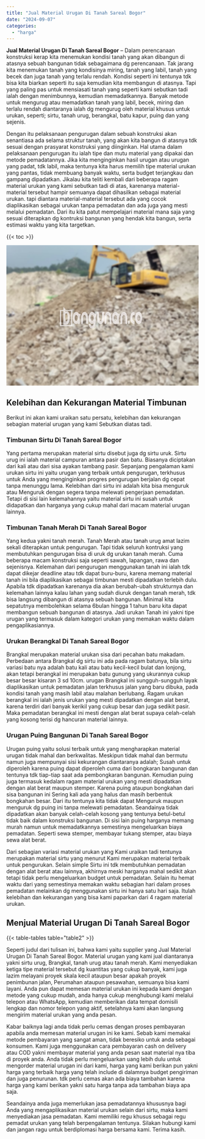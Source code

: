 ```yaml
---
title: "Jual Material Urugan Di Tanah Sareal Bogor"
date: "2024-09-07"
categories: 
  - "harga"
---
```


**Jual Material Urugan Di Tanah Sareal Bogor** – Dalam perencanaan konstruksi kerap kita menemukan kondisi tanah yang akan dibangun di atasnya sebuah bangunan tidak sebagaimana dg perencanaan. Tak jarang kita menemukan tanah yang kondisinya miring, tanah yang labil, tanah yang becek dan juga tanah yang terlalu rendah. Kondisi seperti ini tentunya tdk bisa kita biarkan seperti itu saja kemudian kita membangun di atasnya. Tapi yang paling pas untuk mensiasati tanah yang seperti kami sebutkan tadi ialah dengan menimbunnya, kemudian memadatkannya. Banyak metode untuk mengurug atau memadatkan tanah yang labil, becek, miring dan terlalu rendah diantaranya ialah dg mengurug oleh material khusus untuk urukan, seperti; sirtu, tanah urug, berangkal, batu kapur, puing dan yang sejenis.

Dengan itu pelaksanaan pengurugan dalam sebuah konstruksi akan senantiasa ada selama struktur tanah, yang akan kita bangun di atasnya tdk sesuai dengan prasyarat konstruksi yang diinginkan. Hal utama dalam pelaksanaan pengurugan itu ialah tipe dan mutu material yang dipakai dan metode pemadatannya. Jika kita menginginkan hasil urugan atau urugan yang padat, tdk labil, maka tentunya kita harus memilih tipe material urukan yang pantas, tidak membuang banyak waktu, serta budget terjangkau dan gampang dipadatkan. Jikalau kita teliti kembali dari beberapa ragam material urukan yang kami sebutkan tadi di atas, karenanya material-material tersebut hampir semuanya dapat dihasilkan sebagai material urukan. tapi diantara material-material tersebut ada yang cocok diaplikasikan sebagai urukan tanpa pemadatan dan ada juga yang mesti melalui pemadatan. Dari itu kita patut mempelajari material mana saja yang sesuai diterapkan dg kontruksi bangunan yang hendak kita bangun, serta estimasi waktu yang kita targetkan.

{{< toc >}}

![Jual Material Urugan Di Tanah Sareal Bogor](/images/jual-urugan-39.png)

## Kelebihan dan Kekurangan Material Timbunan

Berikut ini akan kami uraikan satu persatu, kelebihan dan kekurangan sebagian material urugan yang kami Sebutkan diatas tadi.

### Timbunan Sirtu Di Tanah Sareal Bogor

Yang pertama merupakan material sirtu disebut juga dg sirtu uruk. Sirtu urug ini ialah material campuran antara pasir dan batu. Biasanya diciptakan dari kali atau dari sisa ayakan tambang pasir. Sepanjang pengalaman kami urukan sirtu ini yaitu urugan yang terbaik untuk pengurugan, terkhusus untuk Anda yang menginginkan progres pengurugan berjalan dg cepat tanpa menunggu lama. Kelebihan dari sirtu ini adalah kita bisa menguruk atau Menguruk dengan segera tanpa melewati pengerjaan pemadatan. Tetapi di sisi lain kelemahannya yaitu material sirtu ini susah untuk didapatkan dan harganya yang cukup mahal dari macam material urugan lainnya.

### Timbunan Tanah Merah Di Tanah Sareal Bogor

Yang kedua yakni tanah merah. Tanah Merah atau tanah urug amat lazim sekali diterapkan untuk pengurugan. Tapi tidak seluruh kontruksi yang membutuhkan pengurugan bisa di uruk dg urukan tanah merah. Cuma beberapa macam konstruksi saja seperti sawah, lapangan, rawa dan sejenisnya. Kelemahan dari pengurugan menggunakan tanah ini ialah tdk dapat dikejar deadline atau tdk dapat buru-buru, karena memang material tanah ini bila diaplikasikan sebagai timbunan mesti dipadatkan terlebih dulu. Apabila tdk dipadatkan karenanya dia akan berubah-ubah strukturnya dan kelemahan lainnya kalau lahan yang sudah diuruk dengan tanah merah, tdk bisa langsung dibangun di atasnya sebuah bangunan. Minimal kita sepatutnya membolehkan selama 6bulan hingga 1 tahun baru kita dapat membangun sebuah bangunan di atasnya. Jadi urukan Tanah ini yakni tipe urugan yang termasuk dalam kategori urukan yang memakan waktu dalam pengaplikasiannya.

### Urukan Berangkal Di Tanah Sareal Bogor

Brangkal merupakan material urukan sisa dari pecahan batu makadam. Perbedaan antara Brangkal dg sirtu ini ada pada ragam batunya, bila sirtu variasi batu nya adalah batu kali atau batu kecil-kecil bulat dan lonjong, akan tetapi berangkal ini merupakan batu gunung yang ukurannya cukup besar besar kisaran 3 sd 10cm. urugan Brangkal ini sungguh-sungguh layak diaplikasikan untuk pemadatan jalan terkhusus jalan yang baru dibuka, pada kondisi tanah yang masih labil atau malahan berlubang. Ragam urukan berangkal ini ialah jenis urukan yang mesti dipadatkan dengan alat berat, karena terdiri dari banyak kerikil yang cukup besar dan juga sedikit pasir. Maka pemadatan berangkal ini mesti dengan alat berat supaya celah-celah yang kosong terisi dg hancuran material lainnya.

### Urugan Puing Bangunan Di Tanah Sareal Bogor

Urugan puing yaitu solusi terbaik untuk yang mengharapkan material urugan tidak mahal dan berkwalitas. Meskipun tidak mahal dan bermutu namun juga mempunyai sisi kekurangan diantaranya adalah; Susah untuk diperoleh karena puing dapat diperoleh cuma dari bongkaran bangunan dan tentunya tdk tiap-tiap saat ada pembongkaran bangunan. Kemudian puing juga termasuk kedalam ragam material urukan yang mesti dipadatkan dengan alat berat maupun stemper. Karena puing ataupun bongkahan dari sisa bangunan ini Sering kali ada yang halus dan masih berbentuk bongkahan besar. Dari itu tentunya kita tidak dapat Menguruk maupun menguruk dg puing ini tanpa melewati pemadatan. Seandainya tidak dipadatkan akan banyak celah-celah kosong yang tentunya betul-betul tidak baik dalam konstruksi bangunan. Di sisi lain puing harganya memang murah namun untuk memadatkannya semestinya mengeluarkan biaya pemadatan. Seperti sewa stemper, membayar tukang stemper, atau biaya sewa alat berat.

Dari sebagian variasi material urukan yang Kami uraikan tadi tentunya merupakan material sirtu yang menurut Kami merupakan material terbaik untuk pengurukan. Selain simple Sirtu ini tdk membutuhkan pemadatan dengan alat berat atau lainnya, akhirnya meski harganya mahal sedikit akan tetapi tidak perlu mengeluarkan budget untuk pemadatan. Selain itu hemat waktu dari yang semestinya memakan waktu sebagian hari dalam proses pemadatan melainkan dg menggunakan sirtu ini hanya satu hari saja. Itulah kelebihan dan kekurangan yang bisa kami paparkan dari 4 ragam material urukan.

## Menjual Material Urugan Di Tanah Sareal Bogor

{{< table-tables table="table2" >}}

Seperti judul dari tulisan ini, bahwa kami yaitu supplier yang Jual Material Urugan Di Tanah Sareal Bogor. Material urugan yang kami jual diantaranya yakni sirtu urug, Brangkal, tanah urug atau tanah merah. Kami menyediakan ketiga tipe material tersebut dg kuantitas yang cukup banyak, kami juga lazim melayani proyek skala kecil ataupun besar apakah proyek penimbunan jalan, Perumahan ataupun pesawahan, semuanya bisa kami layani. Anda pun dapat memesan material urukan ini kepada kami dengan metode yang cukup mudah, anda hanya cukup menghubungi kami melalui telepon atau WhatsApp, kemudian memberikan data tempat domisili lengkap dan nomor telepon yang aktif, setelahnya kami akan langsung mengirim material urukan yang anda pesan.

Kabar baiknya lagi anda tidak perlu cemas dengan proses pembayaran apabila anda memesan material urugan ini ke kami. Sebab kami memakai metode pembayaran yang sangat aman, tidak beresiko untuk anda sebagai konsumen. Kami juga menggunakan cara pembayaran cash on delivery atau COD yakni membayar material yang anda pesan saat material nya tiba di proyek anda. Anda tidak perlu mengeluarkan uang lebih dulu untuk mengorder material urugan ini dari kami, harga yang kami berikan pun yakni harga yang terbaik harga yang telah include di dalamnya budget pengiriman dan juga penurunan. tdk perlu cemas akan ada biaya tambahan karena harga yang kami berikan yakni satu harga tanpa ada tambahan biaya apa saja.

Seandainya anda juga memerlukan jasa pemadatannya khususnya bagi Anda yang mengaplikasikan material urukan selain dari sirtu, maka kami menyediakan jasa pemadatan. Kami memiliki regu khusus sebagai regu pemadat urukan yang telah berpengalaman tentunya. Silakan hubungi kami dan jangan ragu untuk berdiplomasi harga bersama kami. Terima kasih.
